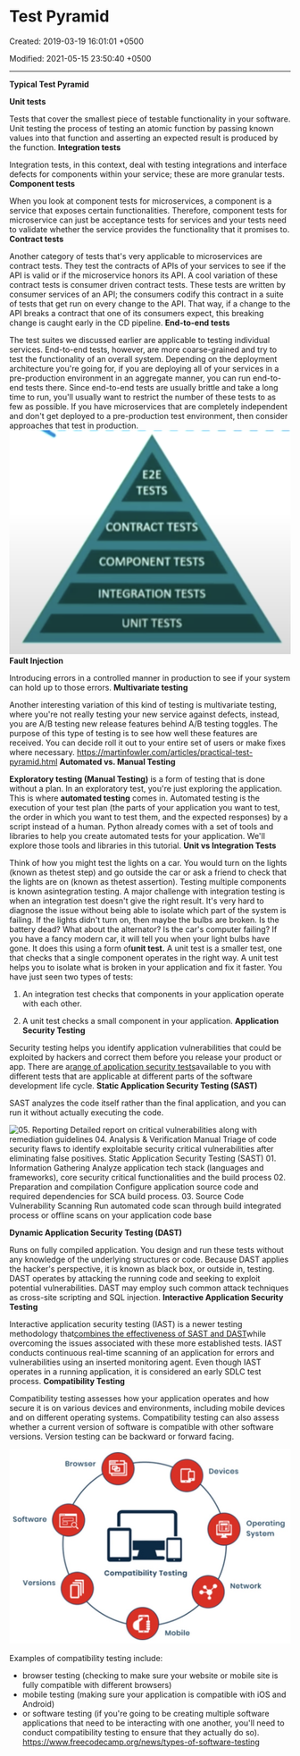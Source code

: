 # Test Pyramid

Created: 2019-03-19 16:01:01 +0500

Modified: 2021-05-15 23:50:40 +0500

---

**Typical Test Pyramid**

**Unit tests**

Tests that cover the smallest piece of testable functionality in your software.
Unit testing the process of testing an atomic function by passing known values into that function and asserting an expected result is produced by the function.
**Integration tests**

Integration tests, in this context, deal with testing integrations and interface defects for components within your service; these are more granular tests.
**Component tests**

When you look at component tests for microservices, a component is a service that exposes certain functionalities. Therefore, component tests for microservice can just be acceptance tests for services and your tests need to validate whether the service provides the functionality that it promises to.
**Contract tests**

Another category of tests that's very applicable to microservices are contract tests. They test the contracts of APIs of your services to see if the API is valid or if the microservice honors its API. A cool variation of these contract tests is consumer driven contract tests. These tests are written by consumer services of an API; the consumers codify this contract in a suite of tests that get run on every change to the API. That way, if a change to the API breaks a contract that one of its consumers expect, this breaking change is caught early in the CD pipeline.
**End-to-end tests**

The test suites we discussed earlier are applicable to testing individual services. End-to-end tests, however, are more coarse-grained and try to test the functionality of an overall system. Depending on the deployment architecture you're going for, if you are deploying all of your services in a pre-production environment in an aggregate manner, you can run end-to-end tests there. Since end-to-end tests are usually brittle and take a long time to run, you'll usually want to restrict the number of these tests to as few as possible. If you have microservices that are completely independent and don't get deployed to a pre-production test environment, then consider approaches that test in production.
![E2E CONTRACT TESTS COMPONENT TESTS INTEGRATION TESTS UNIT TESTS ](media/Test-Pyramid-image1.png)
**Fault Injection**

Introducing errors in a controlled manner in production to see if your system can hold up to those errors.
**Multivariate testing**

Another interesting variation of this kind of testing is multivariate testing, where you're not really testing your new service against defects, instead, you are A/B testing new release features behind A/B testing toggles. The purpose of this type of testing is to see how well these features are received. You can decide roll it out to your entire set of users or make fixes where necessary.
<https://martinfowler.com/articles/practical-test-pyramid.html>
**Automated vs. Manual Testing**

**Exploratory testing (Manual Testing)** is a form of testing that is done without a plan. In an exploratory test, you're just exploring the application.
This is where **automated testing** comes in. Automated testing is the execution of your test plan (the parts of your application you want to test, the order in which you want to test them, and the expected responses) by a script instead of a human. Python already comes with a set of tools and libraries to help you create automated tests for your application. We'll explore those tools and libraries in this tutorial.
**Unit vs Integration Tests**

Think of how you might test the lights on a car. You would turn on the lights (known as thetest step) and go outside the car or ask a friend to check that the lights are on (known as thetest assertion). Testing multiple components is known asintegration testing.
A major challenge with integration testing is when an integration test doesn't give the right result. It's very hard to diagnose the issue without being able to isolate which part of the system is failing. If the lights didn't turn on, then maybe the bulbs are broken. Is the battery dead? What about the alternator? Is the car's computer failing?
If you have a fancy modern car, it will tell you when your light bulbs have gone. It does this using a form of**unit test.**
A unit test is a smaller test, one that checks that a single component operates in the right way. A unit test helps you to isolate what is broken in your application and fix it faster.
You have just seen two types of tests:

1.  An integration test checks that components in your application operate with each other.

2.  A unit test checks a small component in your application.
**Application Security Testing**

Security testing helps you identify application vulnerabilities that could be exploited by hackers and correct them before you release your product or app.
There are a[range of application security tests](https://securityboulevard.com/2020/03/application-security-testing-trends-in-2020/)available to you with different tests that are applicable at different parts of the software development life cycle.
**Static Application Security Testing (SAST)**

SAST analyzes the code itself rather than the final application, and you can run it without actually executing the code.

![05. Reporting Detailed report on critical vulnerabilities along with remediation guidelines 04. Analysis & Verification Manual Triage of code security flaws to identify exploitable security critical vulnerabilities after eliminating false positives. Static Application Security Testing (SAST) 01. Information Gathering Analyze application tech stack (languages and frameworks), core security critical functionalities and the build process 02. Preparation and compilation Configure application source code and required dependencies for SCA build process. 03. Source Code Vulnerability Scanning Run automated code scan through build integrated process or offline scans on your application code base ](media/Test-Pyramid-image2.jpeg)

**Dynamic Application Security Testing (DAST)**

Runs on fully compiled application. You design and run these tests without any knowledge of the underlying structures or code.
Because DAST applies the hacker's perspective, it is known as black box, or outside in, testing.
DAST operates by attacking the running code and seeking to exploit potential vulnerabilities. DAST may employ such common attack techniques as cross-site scripting and SQL injection.
**Interactive Application Security Testing**

Interactive application security testing (IAST) is a newer testing methodology that[combines the effectiveness of SAST and DAST](https://developer.ibm.com/recipes/tutorials/what-is-interactive-application-security-testing/)while overcoming the issues associated with these more established tests.
IAST conducts continuous real-time scanning of an application for errors and vulnerabilities using an inserted monitoring agent. Even though IAST operates in a running application, it is considered an early SDLC test process.
**Compatibility Testing**

Compatibility testing assesses how your application operates and how secure it is on various devices and environments, including mobile devices and on different operating systems.
Compatibility testing can also assess whether a current version of software is compatible with other software versions. Version testing can be backward or forward facing.

![Devices Software Browser Compatibility Testing Operating System Network Versions 1 Mobile ](media/Test-Pyramid-image3.jpg)

Examples of compatibility testing include:
-   browser testing (checking to make sure your website or mobile site is fully compatible with different browsers)
-   mobile testing (making sure your application is compatible with iOS and Android)
-   or software testing (if you're going to be creating multiple software applications that need to be interacting with one another, you'll need to conduct compatibility testing to ensure that they actually do so).
<https://www.freecodecamp.org/news/types-of-software-testing>
